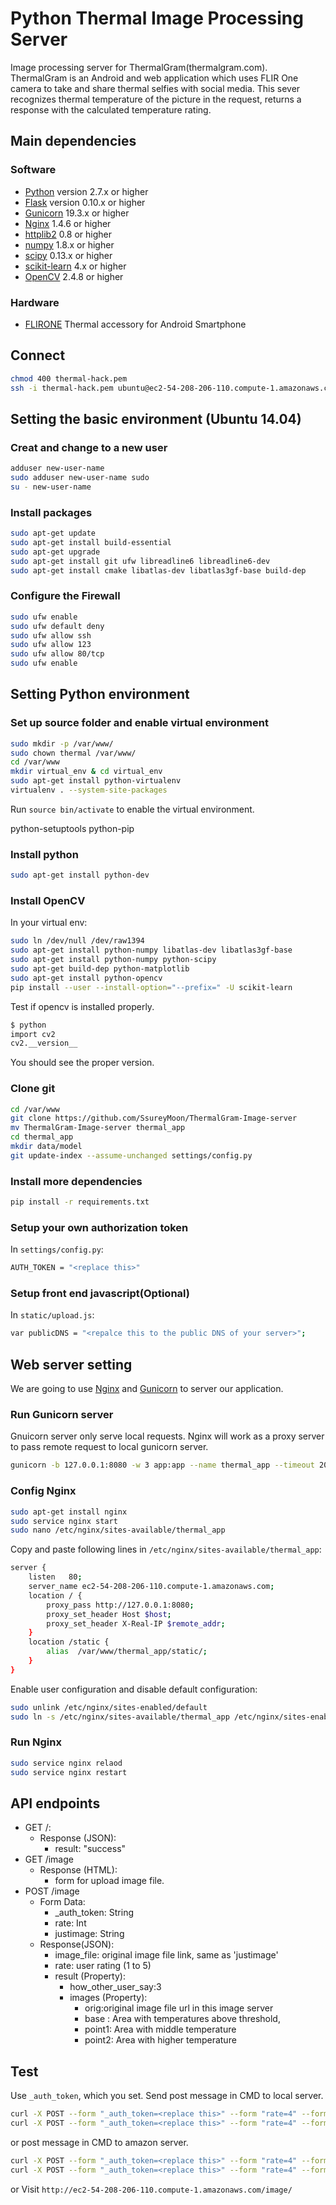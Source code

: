 # Python Thermal Image Processing Server
Image processing server for ThermalGram(thermalgram.com).
ThermalGram is an Android and web application which uses FLIR One camera to take and share thermal selfies with social media. This sever recognizes thermal temperature of the picture in the request, returns a response with the calculated temperature rating.

## Main dependencies
### Software
- [Python](https://www.python.org/) version 2.7.x or higher
- [Flask](http://flask.pocoo.org/) version 0.10.x or higher
- [Gunicorn](http://gunicorn.org/) 19.3.x or higher
- [Nginx](http://nginx.org/en/) 1.4.6 or higher
- [httplib2](https://pypi.python.org/pypi/httplib2) 0.8 or higher
- [numpy](http://www.numpy.org/) 1.8.x or higher
- [scipy](http://www.scipy.org/) 0.13.x or higher
- [scikit-learn](http://scikit-learn.org/) 4.x or higher
- [OpenCV](http://opencv.org/) 2.4.8 or higher

### Hardware
- [FLIRONE](http://flir.com/flirone/) Thermal accessory for Android Smartphone

## Connect
```bash
chmod 400 thermal-hack.pem
ssh -i thermal-hack.pem ubuntu@ec2-54-208-206-110.compute-1.amazonaws.com
```

## Setting the basic environment (Ubuntu 14.04)
### Creat and change to a new user
```bash
adduser new-user-name
sudo adduser new-user-name sudo
su - new-user-name
```

### Install packages
```bash
sudo apt-get update
sudo apt-get install build-essential
sudo apt-get upgrade
sudo apt-get install git ufw libreadline6 libreadline6-dev
sudo apt-get install cmake libatlas-dev libatlas3gf-base build-dep
```

### Configure the Firewall
```bash
sudo ufw enable
sudo ufw default deny
sudo ufw allow ssh
sudo ufw allow 123
sudo ufw allow 80/tcp
sudo ufw enable
```

## Setting Python environment

### Set up source folder and enable virtual environment
```bash
sudo mkdir -p /var/www/
sudo chown thermal /var/www/
cd /var/www
mkdir virtual_env & cd virtual_env
sudo apt-get install python-virtualenv
virtualenv . --system-site-packages
```

Run ```source bin/activate``` to enable the virtual environment.

python-setuptools python-pip
### Install python
```bash
sudo apt-get install python-dev
```

### Install OpenCV
In your virtual env:
```bash
sudo ln /dev/null /dev/raw1394
sudo apt-get install python-numpy libatlas-dev libatlas3gf-base
sudo apt-get install python-numpy python-scipy
sudo apt-get build-dep python-matplotlib
sudo apt-get install python-opencv
pip install --user --install-option="--prefix=" -U scikit-learn
```

Test if opencv is installed properly.
```bash
$ python
import cv2
cv2.__version__
```

You should see the proper version.

### Clone git
```bash
cd /var/www
git clone https://github.com/SsureyMoon/ThermalGram-Image-server
mv ThermalGram-Image-server thermal_app
cd thermal_app
mkdir data/model
git update-index --assume-unchanged settings/config.py
```

### Install more dependencies
```bash
pip install -r requirements.txt
```

### Setup your own authorization token
In ```settings/config.py```:
```bash
AUTH_TOKEN = "<replace this>"
```

### Setup front end javascript(Optional)
In ```static/upload.js```:
```bash
var publicDNS = "<repalce this to the public DNS of your server>";
```

## Web server setting
We are going to use [Nginx](http://nginx.org/en/) and [Gunicorn](http://gunicorn.org/) to server our application.

### Run Gunicorn server
Gnuicorn server only serve local requests.
Nginx will work as a proxy server to pass remote request to local gunicorn server.
```bash
gunicorn -b 127.0.0.1:8080 -w 3 app:app --name thermal_app --timeout 20 --log-file logs.log --log-level debug &
```

### Config Nginx
```bash
sudo apt-get install nginx
sudo service nginx start
sudo nano /etc/nginx/sites-available/thermal_app
```

Copy and paste following lines in ```/etc/nginx/sites-available/thermal_app```:
```bash
server {
    listen   80;
    server_name ec2-54-208-206-110.compute-1.amazonaws.com;
    location / {
        proxy_pass http://127.0.0.1:8080;
        proxy_set_header Host $host;
        proxy_set_header X-Real-IP $remote_addr;
    }
    location /static {
        alias  /var/www/thermal_app/static/;
    }
}
```

Enable user configuration and disable default configuration:
```bash
sudo unlink /etc/nginx/sites-enabled/default
sudo ln -s /etc/nginx/sites-available/thermal_app /etc/nginx/sites-enabled/thermal_app
```

### Run Nginx
```bash
sudo service nginx relaod
sudo service nginx restart
```

## API endpoints
  * GET /:
      * Response (JSON):
        * result: "success"
  * GET /image
      * Response (HTML):
        * form for upload image file.
  * POST /image
      * Form Data:
        * _auth_token: String
        * rate: Int
        * justimage: String
      * Response(JSON):
        * image_file: original image file link, same as 'justimage'
        * rate: user rating (1 to 5)
        * result (Property):
          * how_other_user_say:3
          * images (Property):
              * orig:original image file url in this image server
              * base : Area with temperatures above threshold,
              * point1: Area with middle temperature
              * point2: Area with higher temperature

## Test
Use ```_auth_token```, which you set.
Send post message in CMD to local server.
```bash
curl -X POST --form "_auth_token=<replace this>" --form "rate=4" --form "justimage=@/path/to/the/image/IMG_17.JPEG" http://127.0.0.1:8080/image/
curl -X POST --form "_auth_token=<replace this>" --form "rate=4" --form "justimage=http://thermalgram.com/julia.jpg" http://127.0.0.1:8080/image/
```
or post message in CMD to amazon server.
```bash
curl -X POST --form "_auth_token=<replace this>" --form "rate=4" --form "justimage=@/path/to/the/image/IMG_17.JPEG" http://ec2-54-208-206-110.compute-1.amazonaws.com/image/
curl -X POST --form "_auth_token=<replace this>" --form "rate=4" --form "justimage=http://thermalgram.com/julia.jpg" http://ec2-54-208-206-110.compute-1.amazonaws.com/image/
```
or Visit ```http://ec2-54-208-206-110.compute-1.amazonaws.com/image/```
